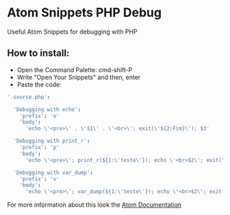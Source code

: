 # Atom Snippets PHP Debug
Useful Atom Snippets for debugging with PHP

## How to install:

- Open the Command Palette: cmd-shift-P
- Write "Open Your Snippets" and then, enter
- Paste the code:

```coffee
'.source.php':

  'Debugging with echo':
    'prefix': 'e'
    'body':
      'echo \'<pre>\' . \'$1\' . \'<br>\'; exit(\'${2:Fim}\'); $3'

  'Debugging with print_r':
    'prefix': 'p'
    'body':
      'echo \'<pre>\'; print_r(${1:\'teste\'}); echo \'<br>$2\'; exit(\'${3:Fim}\'); $4'

  'Debugging with var_dump':
    'prefix': 'v'
    'body':
      'echo \'<pre>\'; var_dump(${1:\'teste\'}); echo \'<br>$2\'; exit(\'${3:Fim}\'); $4'
```

For more information about this look the [Atom Documentation](https://atom.io/docs/latest/using-atom-snippets)
